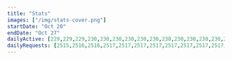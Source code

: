 ```yaml
---
title: "Stats"
images: ["/img/stats-cover.png"]
startDate: "Oct 20"
endDate: "Oct 27"
dailyActive: [229,229,229,230,230,230,230,230,230,230,230,230,230,230,230,230,230,230,231,231,231,231,231,231,231,231,231,231,231,231,231,231,231,231,231,231,231,231,231,231,231,231,231,231,231,231,232,232,232,232,232,232,232,232,232,232,232,232,232,232,232,232,232,232,232,232,232,232,232,232,232,232,232,232,232,233,233,233,233,233,233,233,233,233,233,233,233,233,233,233,233,233,233,233,233,233,233,233,233,233]
dailyRequests: [2515,2516,2516,2517,2517,2517,2517,2517,2517,2517,2517,2517,2517,2518,2518,2518,2518,2518,2518,2518,2518,2518,2518,2518,2518,2519,2520,2520,2521,2521,2521,2522,2522,2522,2522,2522,2522,2522,2523,2524,2524,2525,2528,2529,2529,2529,2529,2529,2529,2529,2529,2529,2530,2532,2532,2533,2534,2536,2536,2536,2536,2537,2537,2538,2538,2538,2538,2538,2539,2540,2541,2541,2542,2543,2543,2543,2543,2543,2543,2543,2543,2544,2544,2545,2545,2545,2545,2545,2545,2545,2545,2545,2545,2545,2545,2545,2545,2545,2545,2545]
---
```

